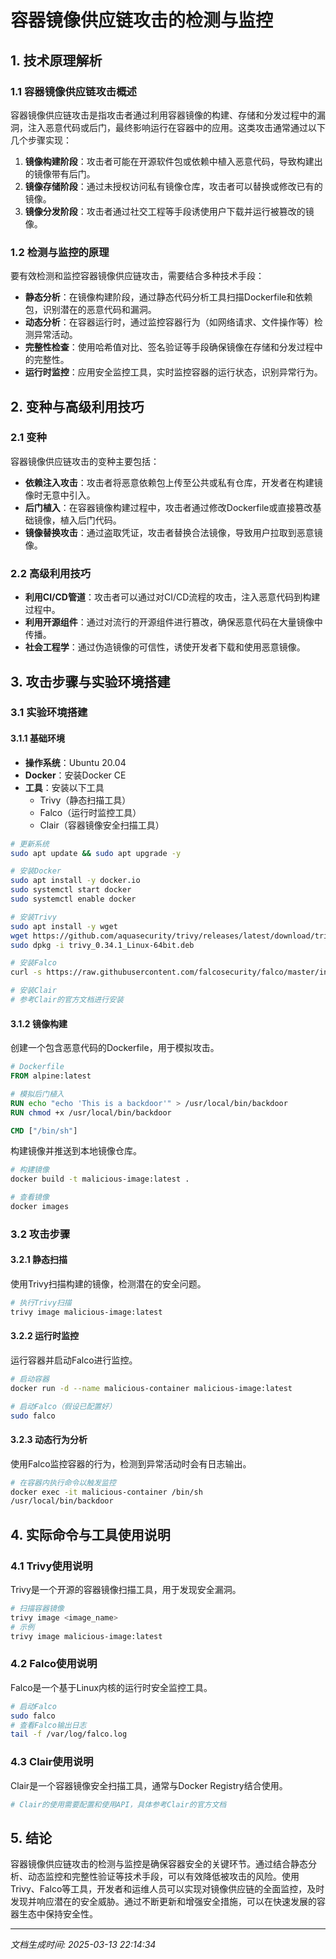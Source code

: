 # 容器镜像供应链攻击的检测与监控

## 1. 技术原理解析

### 1.1 容器镜像供应链攻击概述

容器镜像供应链攻击是指攻击者通过利用容器镜像的构建、存储和分发过程中的漏洞，注入恶意代码或后门，最终影响运行在容器中的应用。这类攻击通常通过以下几个步骤实现：

1. **镜像构建阶段**：攻击者可能在开源软件包或依赖中植入恶意代码，导致构建出的镜像带有后门。
2. **镜像存储阶段**：通过未授权访问私有镜像仓库，攻击者可以替换或修改已有的镜像。
3. **镜像分发阶段**：攻击者通过社交工程等手段诱使用户下载并运行被篡改的镜像。

### 1.2 检测与监控的原理

要有效检测和监控容器镜像供应链攻击，需要结合多种技术手段：

- **静态分析**：在镜像构建阶段，通过静态代码分析工具扫描Dockerfile和依赖包，识别潜在的恶意代码和漏洞。
- **动态分析**：在容器运行时，通过监控容器行为（如网络请求、文件操作等）检测异常活动。
- **完整性检查**：使用哈希值对比、签名验证等手段确保镜像在存储和分发过程中的完整性。
- **运行时监控**：应用安全监控工具，实时监控容器的运行状态，识别异常行为。

## 2. 变种与高级利用技巧

### 2.1 变种

容器镜像供应链攻击的变种主要包括：

- **依赖注入攻击**：攻击者将恶意依赖包上传至公共或私有仓库，开发者在构建镜像时无意中引入。
- **后门植入**：在容器镜像构建过程中，攻击者通过修改Dockerfile或直接篡改基础镜像，植入后门代码。
- **镜像替换攻击**：通过盗取凭证，攻击者替换合法镜像，导致用户拉取到恶意镜像。

### 2.2 高级利用技巧

- **利用CI/CD管道**：攻击者可以通过对CI/CD流程的攻击，注入恶意代码到构建过程中。
- **利用开源组件**：通过对流行的开源组件进行篡改，确保恶意代码在大量镜像中传播。
- **社会工程学**：通过伪造镜像的可信性，诱使开发者下载和使用恶意镜像。

## 3. 攻击步骤与实验环境搭建

### 3.1 实验环境搭建

#### 3.1.1 基础环境

- **操作系统**：Ubuntu 20.04
- **Docker**：安装Docker CE
- **工具**：安装以下工具
  - Trivy（静态扫描工具）
  - Falco（运行时监控工具）
  - Clair（容器镜像安全扫描工具）

```bash
# 更新系统
sudo apt update && sudo apt upgrade -y

# 安装Docker
sudo apt install -y docker.io
sudo systemctl start docker
sudo systemctl enable docker

# 安装Trivy
sudo apt install -y wget
wget https://github.com/aquasecurity/trivy/releases/latest/download/trivy_0.34.1_Linux-64bit.deb
sudo dpkg -i trivy_0.34.1_Linux-64bit.deb

# 安装Falco
curl -s https://raw.githubusercontent.com/falcosecurity/falco/master/installation/deb/install.sh | sudo bash

# 安装Clair
# 参考Clair的官方文档进行安装
```

#### 3.1.2 镜像构建

创建一个包含恶意代码的Dockerfile，用于模拟攻击。

```dockerfile
# Dockerfile
FROM alpine:latest

# 模拟后门植入
RUN echo "echo 'This is a backdoor'" > /usr/local/bin/backdoor
RUN chmod +x /usr/local/bin/backdoor

CMD ["/bin/sh"]
```

构建镜像并推送到本地镜像仓库。

```bash
# 构建镜像
docker build -t malicious-image:latest .

# 查看镜像
docker images
```

### 3.2 攻击步骤

#### 3.2.1 静态扫描

使用Trivy扫描构建的镜像，检测潜在的安全问题。

```bash
# 执行Trivy扫描
trivy image malicious-image:latest
```

#### 3.2.2 运行时监控

运行容器并启动Falco进行监控。

```bash
# 启动容器
docker run -d --name malicious-container malicious-image:latest

# 启动Falco（假设已配置好）
sudo falco
```

#### 3.2.3 动态行为分析

使用Falco监控容器的行为，检测到异常活动时会有日志输出。

```bash
# 在容器内执行命令以触发监控
docker exec -it malicious-container /bin/sh
/usr/local/bin/backdoor
```

## 4. 实际命令与工具使用说明

### 4.1 Trivy使用说明

Trivy是一个开源的容器镜像扫描工具，用于发现安全漏洞。

```bash
# 扫描容器镜像
trivy image <image_name>
# 示例
trivy image malicious-image:latest
```

### 4.2 Falco使用说明

Falco是一个基于Linux内核的运行时安全监控工具。

```bash
# 启动Falco
sudo falco
# 查看Falco输出日志
tail -f /var/log/falco.log
```

### 4.3 Clair使用说明

Clair是一个容器镜像安全扫描工具，通常与Docker Registry结合使用。

```bash
# Clair的使用需要配置和使用API，具体参考Clair的官方文档
```

## 5. 结论

容器镜像供应链攻击的检测与监控是确保容器安全的关键环节。通过结合静态分析、动态监控和完整性验证等技术手段，可以有效降低被攻击的风险。使用Trivy、Falco等工具，开发者和运维人员可以实现对镜像供应链的全面监控，及时发现并响应潜在的安全威胁。通过不断更新和增强安全措施，可以在快速发展的容器生态中保持安全性。

---

*文档生成时间: 2025-03-13 22:14:34*
